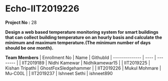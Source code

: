# Echo-IIT2019226


**Project No :** 28

**Design a web based temperature monitoring system for smart buildings that can collect building temperature on an hourly basis and calculate the minimum and maximum temperature.(The minimum number of days should be one month).**

**Team Members**
|  Enrollment No |   Name         | GithubId        |
 --------------  |   ----         | --------        |
|    IIT2019189  |  Nidhi Kamewar | Nidhikamewar15  |
|    IIT2019225  |  Kishan Tripathi  |     GhostFoxSledgehammer | 
|    IIT2019226  |  Mukul Mohmare |  Mu-C00L |
|    IIT2019237  |  Ishneet Sethi |  ishneet890



